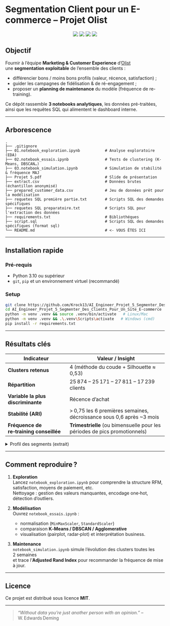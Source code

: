 # Segmentation Client pour un E-commerce – Projet Olist

<p align="center">
  <img src="https://img.shields.io/badge/Python-3.10+-blue?logo=python">
  <img src="https://img.shields.io/badge/Notebook-Jupyter-orange?logo=jupyter">
  <img src="https://img.shields.io/badge/Code%20Style-PEP8-green">
  <img src="https://img.shields.io/badge/License-MIT-lightgrey">
</p>

## Objectif

Fournir à l’équipe **Marketing & Customer Experience** d’[Olist](https://olist.com/)  
une **segmentation exploitable** de l’ensemble des clients :

* différencier bons / moins bons profils (valeur, récence, satisfaction) ;  
* guider les campagnes de fidélisation & de ré-engagement ;  
* proposer un **planning de maintenance** du modèle (fréquence de re-training).

Ce dépôt rassemble **3 notebooks analytiques**, les données pré-traitées,  
ainsi que les requêtes SQL qui alimentent le dashboard interne.

---

## Arborescence

```
.
├── .gitignore
├── 01.notebook_exploration.ipynb           # Analyse exploratoire (EDA)
├── 02.notebook_essais.ipynb                # Tests de clustering (K-Means, DBSCAN…)
├── 03.notebook_simulation.ipynb            # Simulation de stabilité & fréquence MAJ
├── Projet 5.pdf                            # Slide de présentation
├── extract.csv                             # Données brutes (échantillon anonymisé)
├── prepared_customer_data.csv              # Jeu de données prêt pour la modélisation
├── requetes SQL première partie.txt        # Scripts SQL des demandes spécifiques
├── requetes SQL preparatoire.txt           # Scripts SQL pour l'extraction des données
├── requirements.txt                        # Bibliothéques
├── script.sql                              # Scripts SQL des demandes spécifiques (format sql)
└── README.md                               # <- VOUS ÊTES ICI
```

---

## Installation rapide

### Pré‑requis

* Python 3.10 ou supérieur  
* `git`, `pip` et un environnement virtuel (recommandé)

### Setup

```bash
git clone https://github.com/Krock13/AI_Engineer_Projet_5_Segmenter_Des_Clients_Pour_Un_Site_E-commerce.git
cd AI_Engineer_Projet_5_Segmenter_Des_Clients_Pour_Un_Site_E-commerce
python -m venv .venv && source .venv/bin/activate   # Linux/Mac
python -m venv .venv && .\.venv\Scripts\activate   # Windows (cmd)
pip install -r requirements.txt
```

---

## Résultats clés

| Indicateur | Valeur / Insight |
|------------|------------------|
| **Clusters retenus** | 4 (méthode du coude + Silhouette ≈ 0,53) |
| **Répartition** | 25 874 – 25 171 – 27 811 – 17 239 clients |
| **Variable la plus discriminante** | Récence d’achat |
| **Stabilité (ARI)** | > 0,75 les 6 premières semaines, décroissance sous 0,6 après ~3 mois |
| **Fréquence de re‑training conseillée** | **Trimestrielle** (ou bimensuelle pour les périodes de pics promotionnels) |

<details>
<summary>Profil des segments (extrait)</summary>

* **Cluster 0 – “Premium Recents”** : clients récents, légèrement plus dépensiers, note `avg_review` ≈ 4,24.  
* **Cluster 1 – “Dormants modérés”** : dernière commande > 12 mois ; potentiel de ré‑activation.  
* **Cluster 2 – “Occasionnels”** : récence moyenne, panier plus faible.  
* **Cluster 3 – “Churn”** : inactifs > 18 mois, faible valeur – prioriser campagnes retargeting.  

</details>

---

## Comment reproduire ?

1. **Exploration**  
   Lancez `notebook_exploration.ipynb` pour comprendre la structure RFM, satisfaction, moyens de paiement, etc.  
   Nettoyage : gestion des valeurs manquantes, encodage one‑hot, détection d’outliers.

2. **Modélisation**  
   Ouvrez `notebook_essais.ipynb` :  
   * normalisation (`MinMaxScaler`, `StandardScaler`)  
   * comparaison **K‑Means / DBSCAN / Agglomerative**  
   * visualisation (pairplot, radar‑plot) et interprétation business.

3. **Maintenance**  
   `notebook_simulation.ipynb` simule l’évolution des clusters toutes les 2 semaines  
   et trace l’**Adjusted Rand Index** pour recommander la fréquence de mise à jour.

---

## Licence

Ce projet est distribué sous licence **MIT**.

---

> _“Without data you’re just another person with an opinion.”_ – W. Edwards Deming
